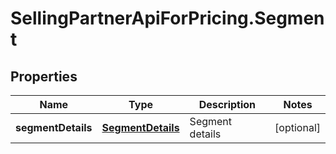 # SellingPartnerApiForPricing.Segment

## Properties
Name | Type | Description | Notes
------------ | ------------- | ------------- | -------------
**segmentDetails** | [**SegmentDetails**](SegmentDetails.md) | Segment details | [optional] 


